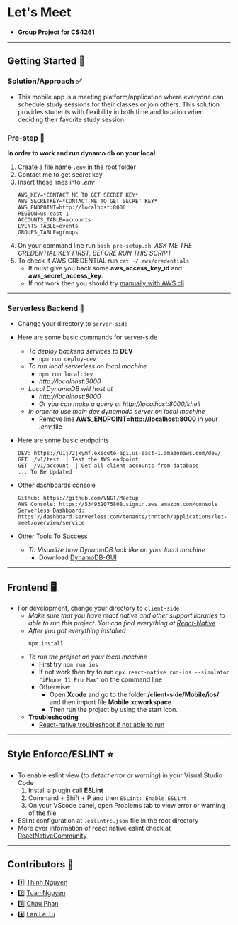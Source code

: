 # Let's Meet
* **Group Project for CS4261**
---
## Getting Started 🚀
### Solution/Approach ✅
* This mobile app is a meeting platform/application where everyone can schedule study sessions for their classes or join others. This solution provides students with flexibility in both time and location when deciding their favorite study session.

### Pre-step 📣
**In order to work and run dynamo db on your local**
1. Create a file name `.env` in the root folder
2. Contact me to get secret key
3. Insert these lines into *.env*
    ```
    AWS_KEY=*CONTACT ME TO GET SECRET KEY*
    AWS_SECRETKEY=*CONTACT ME TO GET SECRET KEY*
    AWS_ENDPOINT=http://localhost:8000
    REGION=us-east-1
    ACCOUNTS_TABLE=accounts
    EVENTS_TABLE=events
    GROUPS_TABLE=groups
    ```
4. On your command line run `bash pre-setup.sh`. *ASK ME THE CREDENTIAL KEY FIRST, BEFORE RUN THIS SCRIPT*
5. To check if AWS CREDENTIAL run `cat ~/.aws/credentials`
    * It must give you back some **aws_access_key_id** and **aws_secret_access_key**.
    * If not work then you should try [manually with AWS cli](https://docs.aws.amazon.com/cli/latest/userguide/cli-chap-configure.html)
---

### Serverless Backend 🐍
* Change your directory to `server-side`
* Here are some basic commands for server-side
    * *To deploy backend services to* **DEV**
        * `npm run deploy-dev`
    * *To run local serverless on local machine*
        * `npm run local:dev`
        * *http://localhost:3000*
    * *Local DynamoDB will host at*
        * *http://localhost:8000*
        * *Or you can make a query at http://localhost:8000/shell*
    * *In order to use main dev dynamodb server on local machine*
        * Remove line **AWS_ENDPOINT=http://localhost:8000** in your *.env* file

* Here are some basic endpoints
	```
	DEV: https://u1j72jxymf.execute-api.us-east-1.amazonaws.com/dev/
	GET  /v1/test  | Test the AWS endpoint
	GET  /v1/account  | Get all client accounts from database
    ... To Be Updated
	```
* Other dashboards console
	```
	Github: https://github.com/VNGT/Meetup
	AWS Console: https://534932075808.signin.aws.amazon.com/console
    Serverless Dashboard: https://dashboard.serverless.com/tenants/tnntech/applications/let-meet/overview/service
	```
* Other Tools To Success
    * *To Visualize how DynamoDB look like on your local machine*
        * Download [DynamoDB-GUI](https://github.com/Arattian/DynamoDb-GUI-Client/releases/download/3.3.1/DynamoDbGUI-mac-3.3.1.dmg)

---
## Frontend 🖥
* For development, change your directory to `client-side`
    * *Make sure that you have react native and other support libraries to able to run this project. You can find everything at [React-Native](https://facebook.github.io/react-native/docs/getting-started)*
    * *After you got everything installed*
        ```
        npm install
        ```
    * *To run the project on your local machine*
        * First try `npm run ios`
        * If not work then try to run `npx react-native run-ios --simulator "iPhone 11 Pro Max"` on the command line
        * Otherwise:
            * Open **Xcode** and go to the folder **/client-side/Mobile/ios/** and then import file **Mobile.xcworkspace**
            * Then run the project by using the start icon.
    * **Troubleshooting**
        * [React-native troubleshoot if not able to run](https://facebook.github.io/react-native/docs/troubleshooting#content)

---
## Style Enforce/ESLINT ⭐️
* To enable eslint view (*to detect error or warning*) in your Visual Studio Code
    1. Install a plugin call **ESLint**
    2. Command + Shift + P and then `ESLint: Enable ESLint`
    3. On your VScode panel, open Problems tab to view error or warning of the file
* ESlint configuration at `.eslintrc.json` file in the root directory
* More over information of react native eslint check at [ReactNativeCommunity](https://github.com/facebook/react-native/blob/master/packages/eslint-config-react-native-community/index.js)

---
## Contributors 👥
+ 1️⃣ [Thinh Nguyen](https://github.com/thinhnguyennt7)
+ 2️⃣ [Tuan Nguyen](https://github.com/atuannguyen1101)
+ 3️⃣ [Chau Phan]()
+ 4️⃣ [Lan Le Tu]()
